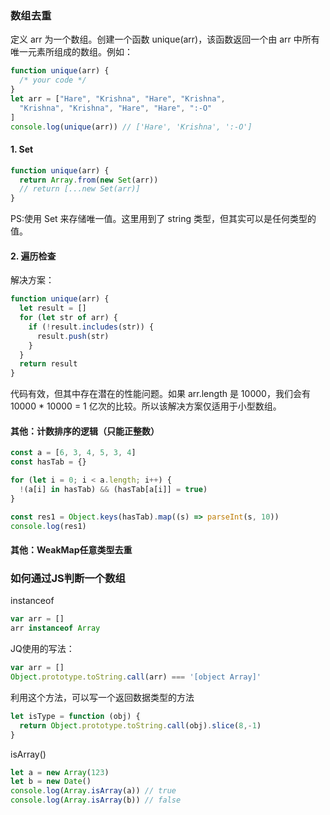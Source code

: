### 数组去重

定义 arr 为一个数组。创建一个函数 unique(arr)，该函数返回一个由 arr 中所有唯一元素所组成的数组。例如：

```js
function unique(arr) {
  /* your code */
}
let arr = ["Hare", "Krishna", "Hare", "Krishna",
  "Krishna", "Krishna", "Hare", "Hare", ":-O"
]
console.log(unique(arr)) // ['Hare', 'Krishna', ':-O']
```

#### 1. Set
```js
function unique(arr) {
  return Array.from(new Set(arr))
  // return [...new Set(arr)]
}
```
PS:使用 Set 来存储唯一值。这里用到了 string 类型，但其实可以是任何类型的值。

#### 2. 遍历检查

解决方案：
```js
function unique(arr) {
  let result = []
  for (let str of arr) {
    if (!result.includes(str)) {
      result.push(str)
    }
  }
  return result
}
```
代码有效，但其中存在潜在的性能问题。如果 arr.length 是 10000，我们会有 10000 * 10000 = 1 亿次的比较。所以该解决方案仅适用于小型数组。

#### 其他：计数排序的逻辑（只能正整数）
```js
const a = [6, 3, 4, 5, 3, 4]
const hasTab = {}

for (let i = 0; i < a.length; i++) {
  !(a[i] in hasTab) && (hasTab[a[i]] = true)
}

const res1 = Object.keys(hasTab).map((s) => parseInt(s, 10))
console.log(res1)
```

#### 其他：WeakMap任意类型去重

### 如何通过JS判断一个数组

instanceof
```js
var arr = []
arr instanceof Array
```

JQ使用的写法：
```js
var arr = []
Object.prototype.toString.call(arr) === '[object Array]'
```

利用这个方法，可以写一个返回数据类型的方法
```js
let isType = function (obj) {
  return Object.prototype.toString.call(obj).slice(8,-1)
}
```

isArray()
```js
let a = new Array(123)
let b = new Date()
console.log(Array.isArray(a)) // true
console.log(Array.isArray(b)) // false
```

